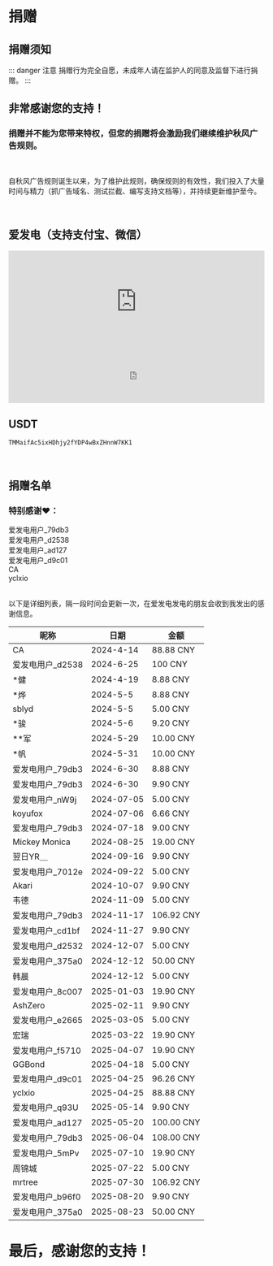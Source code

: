 # 捐赠

## 捐赠须知

::: danger 注意
捐赠行为完全自愿，未成年人请在监护人的同意及监督下进行捐赠。
:::

## 非常感谢您的支持！
### 捐赠并不能为您带来特权，但您的捐赠将会激励我们继续维护秋风广告规则。

<br>

自秋风广告规则诞生以来，为了维护此规则，确保规则的有效性，我们投入了大量时间与精力（抓广告域名、测试拦截、编写支持文档等），并持续更新维护至今。

<br>

## 爱发电（支持支付宝、微信）

<iframe id="afdian_leaflet_AdsRule" src="https://afdian.com/leaflet?slug=AdsRule" width="100%" scrolling="no" height="200" frameborder="0"></iframe>

<iframe id="afdian_leaflet_heinu" src="https://afdian.com/leaflet?slug=heinu" width="100%" scrolling="no" height="100" frameborder="0"></iframe>

## USDT
```USDT-Trc20
TMMaifAc5ixHDhjy2fYDP4wBxZHnnW7KK1
```
<br>

## 捐赠名单

### 特别感谢❤️：<br>
爱发电用户_79db3<br>
爱发电用户_d2538<br>
爱发电用户_ad127<br>
爱发电用户_d9c01<br>
CA<br>
yclxio<br>
<br>

以下是详细列表，隔一段时间会更新一次，在爱发电发电的朋友会收到我发出的感谢信息。

| 昵称                    | 日期        | 金额            |
|-----------------------|------------|-----------------|
| CA                    | 2024-4-14  | 88.88 CNY       |
| 爱发电用户_d2538       | 2024-6-25  | 100 CNY         |
| *健                   | 2024-4-19  | 8.88 CNY        |
| *烨                   | 2024-5-5   | 8.88 CNY        |
| sblyd                 | 2024-5-5   | 5.00 CNY        | 
| *骏                   | 2024-5-6   | 9.20 CNY        |
| **军                  | 2024-5-29  | 10.00 CNY       |
| *帆                   | 2024-5-31  | 10.00 CNY       |
| 爱发电用户_79db3       | 2024-6-30  | 8.88 CNY        | 
| 爱发电用户_79db3       | 2024-6-30  | 9.90 CNY        | 
| 爱发电用户_nW9j       | 2024-07-05  | 5.00 CNY        |
| koyufox              | 2024-07-06  | 6.66 CNY        |
|爱发电用户_79db3       | 2024-07-18  | 9.00 CNY        | 
|Mickey Monica         | 2024-08-25  | 19.00 CNY       | 
|翌日YR＿               | 2024-09-16  | 9.90 CNY        | 
|爱发电用户_7012e        | 2024-09-22  | 5.00 CNY       | 
|Akari                  | 2024-10-07  | 9.90 CNY       | 
|韦德              | 2024-11-09  | 5.00 CNY| 
|爱发电用户_79db3  | 2024-11-17  | 106.92 CNY| 
|爱发电用户_cd1bf  | 2024-11-27  | 9.90 CNY|
|爱发电用户_d2532  | 2024-12-07  | 5.00 CNY|
|爱发电用户_375a0  | 2024-12-12  | 50.00 CNY|
|韩晨             | 2024-12-12  | 5.00 CNY|
|爱发电用户_8c007  | 2025-01-03  | 19.90 CNY|
|AshZero          | 2025-02-11  | 9.90 CNY|
|爱发电用户_e2665  | 2025-03-05  | 5.00 CNY|
|宏瑞             | 2025-03-22  | 19.90 CNY|
|爱发电用户_f5710 | 2025-04-07  | 19.90 CNY|
|GGBond           | 2025-04-18  |  5.00 CNY|
|爱发电用户_d9c01 |2025-04-25    |96.26 CNY| 
|yclxio           |2025-04-25    |88.88 CNY|
|爱发电用户_q93U  |2025-05-14    |9.90 CNY|
|爱发电用户_ad127 |2025-05-20    |100.00 CNY|
|爱发电用户_79db3 |2025-06-04   |108.00 CNY|
|爱发电用户_5mPv  | 2025-07-10  | 19.90 CNY|
|周锦城           | 2025-07-22  | 5.00 CNY|
|mrtree           | 2025-07-30  | 106.92 CNY|
|爱发电用户_b96f0 | 2025-08-20  | 9.90 CNY|
|爱发电用户_375a0 | 2025-08-23  | 50.00 CNY|

# 最后，感谢您的支持！


